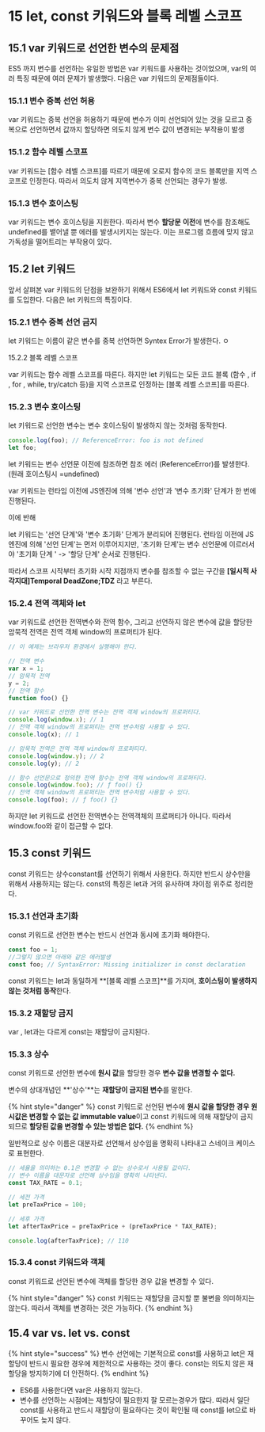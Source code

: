 # 15 let, const 키워드와 블록 레벨 스코프

## &#x20;15.1 var 키워드로 선언한 변수의 문제점&#x20;

ES5 까지 변수를 선언하는 유일한 방법은 var 키워드를 사용하는 것이었으며, var의 여러 특징 때문에 여러 문제가 발생했다. 다음은 var 키워드의 문제점들이다.&#x20;

### 15.1.1 변수 중복 선언 허용

var 키워드는 중복 선언을 허용하기 때문에 변수가 이미 선언되어 있는 것을 모르고 중복으로 선언하면서 값까지 할당하면 의도치 않게 변수 값이 변경되는 부작용이 발생

### 15.1.2 함수 레벨 스코프

var 키워드는 \[함수 레벨 스코프]를 따르기 때문에 오로지 함수의 코드 블록만을 지역 스코프로 인정한다. 따라서 의도치 않게 지역변수가 중복 선언되는 경우가 발생.

### 15.1.3 변수 호이스팅

var 키워드는 변수 호이스팅을 지원한다. 따라서 변수 **할당문** **이전**에 변수를 참조해도 undefined를 뱉어낼 뿐 에러를 발생시키지는 않는다. 이는 프로그램 흐름에 맞지 않고 가독성을 떨어트리는 부작용이 있다.



## 15.2 let 키워드

앞서 살펴본 var 키워드의 단점을 보완하기 위해서 ES6에서 let 키워드와 const 키워드를 도입한다. 다음은 let 키워드의 특징이다.&#x20;

### 15.2.1 변수 중복 선언 금지

let 키워드는 이름이 같은 변수를 중복 선언하면 Syntex Error가 발생한다. ㅇ

15.2.2 블록 레벨 스코프

var 키워드는 함수 레벨 스코프를 따른다. 하지만 let 키워드는 모든 코드 블록 (함수 , if , for , while, try/catch 등)을 지역 스코프로 인정하는 \[블록 레벨 스코프]를 따른다.&#x20;

### 15.2.3 변수 호이스팅

let 키워드로 선언한 변수는 변수 호이스팅이 발생하지 않는 것처럼 동작한다.&#x20;

```javascript
console.log(foo); // ReferenceError: foo is not defined
let foo;
```

let 키워드는 변수 선언문 이전에 참조하면 참조 에러 (ReferenceError)를 발생한다. (원래 호이스팅시 =undefined)

var 키워드는 런타임 이전에 JS엔진에 의해  '변수 선언'과 '변수 초기화' 단계가 한 번에 진행된다.&#x20;

이에 반해&#x20;

let 키워드는 '선언 단계'와 '변수 초기화' 단계가 분리되어 진행된다. 런타임 이전에 JS엔진에 의해 '선언 단계'는 먼저 이루어지지만, '초기화 단계'는 변수 선언문에 이르러서야 '초기화 단계 ' -> '할당 단계' 순서로 진행된다.&#x20;

따라서 스코프 시작부터 초기화 시작 지점까지 변수를 참조할 수 없는 구간을 **\[일시적 사각지대]Temporal DeadZone;TDZ** 라고 부른다.

### 15.2.4 전역 객체와 let

var 키워드로 선언한 전역변수와 전역 함수, 그리고 선언하지 않은 변수에 값을 할당한 암묵적 전역은 전역 객체 window의 프로퍼티가 된다.&#x20;

```javascript
// 이 예제는 브라우저 환경에서 실행해야 한다.

// 전역 변수
var x = 1;
// 암묵적 전역
y = 2;
// 전역 함수
function foo() {}

// var 키워드로 선언한 전역 변수는 전역 객체 window의 프로퍼티다.
console.log(window.x); // 1
// 전역 객체 window의 프로퍼티는 전역 변수처럼 사용할 수 있다.
console.log(x); // 1

// 암묵적 전역은 전역 객체 window의 프로퍼티다.
console.log(window.y); // 2
console.log(y); // 2

// 함수 선언문으로 정의한 전역 함수는 전역 객체 window의 프로퍼티다.
console.log(window.foo); // ƒ foo() {}
// 전역 객체 window의 프로퍼티는 전역 변수처럼 사용할 수 있다.
console.log(foo); // ƒ foo() {}
```

하지만 let 키워드로 선언한 전역변수는 전역객체의 프로퍼티가 아니다. 따라서 window.foo와 같이 접근할 수 없다.



## 15.3 const 키워드

const 키워드는 상수constant를 선언하기 위해서 사용한다. 하지만 반드시 상수만을 위해서 사용하지는 않는다. const의 특징은 let과 거의 유사하며 차이점 위주로 정리한다.

### 15.3.1 선언과 초기화&#x20;

const 키워드로 선언한 변수는 반드시 선언과 동시에 초기화 해야한다.

```javascript
const foo = 1;
//그렇지 않으면 아래와 같은 에러발생
const foo; // SyntaxError: Missing initializer in const declaration
```

const 키워드는 let과 동일하게 **\[블록 레벨 스코프]**를 가지며, **호이스팅이 발생하지 않는 것처럼 동작**한다.&#x20;

### 15.3.2 재할당 금지&#x20;

var , let과는 다르게 const는 재할당이 금지된다.

### 15.3.3 상수&#x20;

const 키워드로 선언한 변수에 **원시 값**을 할당한 경우 **변수 값을 변경할 수 없다.**&#x20;

변수의 상대개념인 **'상수'**는 **재할당이 금지된 변수**를 말한다.&#x20;

{% hint style="danger" %}
const 키워드로 선언된 변수에 **원시 값을 할당한 경우 원시값은 변경할 수 없는 값 immutable value**이고 const 키워드에 의해 재할당이 금지되므로 **할당된 값을 변경할 수 있는 방법은 없다.**
{% endhint %}

일반적으로 상수 이름은 대분자로 선언해서 상수임을 명확히 나타내고 스네이크 케이스로 표현한다.

```javascript
// 세율을 의미하는 0.1은 변경할 수 없는 상수로서 사용될 값이다.
// 변수 이름을 대문자로 선언해 상수임을 명확히 나타낸다.
const TAX_RATE = 0.1;

// 세전 가격
let preTaxPrice = 100;

// 세후 가격
let afterTaxPrice = preTaxPrice + (preTaxPrice * TAX_RATE);

console.log(afterTaxPrice); // 110
```

### 15.3.4 const 키워드와 객체

const 키워드로 선언된 변수에 객체를 할당한 경우 값을 변경할 수 있다.

{% hint style="danger" %}
const 키워드는 재할당을 금지할 뿐 불변을 의미하지는 않는다. 따라서 객체를 변경하는 것은 가능하다.
{% endhint %}



## 15.4 var  vs.  let  vs.  const

{% hint style="success" %}
변수 선언에는 기본적으로 const를 사용하고 let은 재할당이 반드시 필요한 경우에 제한적으로 사용하는 것이 좋다. const는 의도치 않은 재할당을 방지하기에 더 안전하다.
{% endhint %}

* ES6를 사용한다면 var은 사용하지 않는다.
* 변수를 선언하는 시점에는 재할당이 필요한지 잘 모르는경우가 많다. 따라서 일단 const를 사용하고 반드시 재할당이 필요하다는 것이 확인될 때 const를 let으로 바꾸어도 늦지 않다.&#x20;

